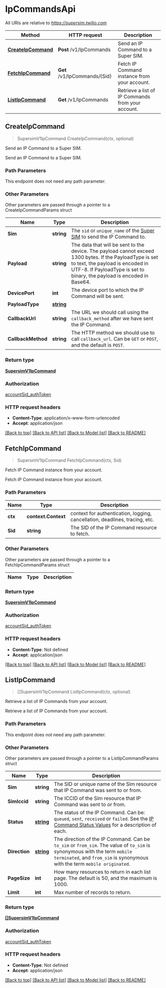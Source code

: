 # IpCommandsApi

All URIs are relative to *https://supersim.twilio.com*

Method | HTTP request | Description
------------- | ------------- | -------------
[**CreateIpCommand**](IpCommandsApi.md#CreateIpCommand) | **Post** /v1/IpCommands | Send an IP Command to a Super SIM.
[**FetchIpCommand**](IpCommandsApi.md#FetchIpCommand) | **Get** /v1/IpCommands/{Sid} | Fetch IP Command instance from your account.
[**ListIpCommand**](IpCommandsApi.md#ListIpCommand) | **Get** /v1/IpCommands | Retrieve a list of IP Commands from your account.



## CreateIpCommand

> SupersimV1IpCommand CreateIpCommand(ctx, optional)

Send an IP Command to a Super SIM.

Send an IP Command to a Super SIM.

### Path Parameters

This endpoint does not need any path parameter.

### Other Parameters

Other parameters are passed through a pointer to a CreateIpCommandParams struct


Name | Type | Description
------------- | ------------- | -------------
**Sim** | **string** | The `sid` or `unique_name` of the [Super SIM](https://www.twilio.com/docs/iot/supersim/api/sim-resource) to send the IP Command to.
**Payload** | **string** | The data that will be sent to the device. The payload cannot exceed 1300 bytes. If the PayloadType is set to text, the payload is encoded in UTF-8. If PayloadType is set to binary, the payload is encoded in Base64.
**DevicePort** | **int** | The device port to which the IP Command will be sent.
**PayloadType** | [**string**](string.md) | 
**CallbackUrl** | **string** | The URL we should call using the `callback_method` after we have sent the IP Command.
**CallbackMethod** | **string** | The HTTP method we should use to call `callback_url`. Can be `GET` or `POST`, and the default is `POST`.

### Return type

[**SupersimV1IpCommand**](SupersimV1IpCommand.md)

### Authorization

[accountSid_authToken](../README.md#accountSid_authToken)

### HTTP request headers

- **Content-Type**: application/x-www-form-urlencoded
- **Accept**: application/json

[[Back to top]](#) [[Back to API list]](../README.md#documentation-for-api-endpoints)
[[Back to Model list]](../README.md#documentation-for-models)
[[Back to README]](../README.md)


## FetchIpCommand

> SupersimV1IpCommand FetchIpCommand(ctx, Sid)

Fetch IP Command instance from your account.

Fetch IP Command instance from your account.

### Path Parameters


Name | Type | Description
------------- | ------------- | -------------
**ctx** | **context.Context** | context for authentication, logging, cancellation, deadlines, tracing, etc.
**Sid** | **string** | The SID of the IP Command resource to fetch.

### Other Parameters

Other parameters are passed through a pointer to a FetchIpCommandParams struct


Name | Type | Description
------------- | ------------- | -------------

### Return type

[**SupersimV1IpCommand**](SupersimV1IpCommand.md)

### Authorization

[accountSid_authToken](../README.md#accountSid_authToken)

### HTTP request headers

- **Content-Type**: Not defined
- **Accept**: application/json

[[Back to top]](#) [[Back to API list]](../README.md#documentation-for-api-endpoints)
[[Back to Model list]](../README.md#documentation-for-models)
[[Back to README]](../README.md)


## ListIpCommand

> []SupersimV1IpCommand ListIpCommand(ctx, optional)

Retrieve a list of IP Commands from your account.

Retrieve a list of IP Commands from your account.

### Path Parameters

This endpoint does not need any path parameter.

### Other Parameters

Other parameters are passed through a pointer to a ListIpCommandParams struct


Name | Type | Description
------------- | ------------- | -------------
**Sim** | **string** | The SID or unique name of the Sim resource that IP Command was sent to or from.
**SimIccid** | **string** | The ICCID of the Sim resource that IP Command was sent to or from.
**Status** | [**string**](stringstring.md) | The status of the IP Command. Can be: `queued`, `sent`, `received` or `failed`. See the [IP Command Status Values](https://www.twilio.com/docs/iot/supersim/api/ipcommand-resource#status-values) for a description of each.
**Direction** | [**string**](stringstring.md) | The direction of the IP Command. Can be `to_sim` or `from_sim`. The value of `to_sim` is synonymous with the term `mobile terminated`, and `from_sim` is synonymous with the term `mobile originated`.
**PageSize** | **int** | How many resources to return in each list page. The default is 50, and the maximum is 1000.
**Limit** | **int** | Max number of records to return.

### Return type

[**[]SupersimV1IpCommand**](SupersimV1IpCommand.md)

### Authorization

[accountSid_authToken](../README.md#accountSid_authToken)

### HTTP request headers

- **Content-Type**: Not defined
- **Accept**: application/json

[[Back to top]](#) [[Back to API list]](../README.md#documentation-for-api-endpoints)
[[Back to Model list]](../README.md#documentation-for-models)
[[Back to README]](../README.md)

